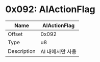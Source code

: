 # 0x092: AIActionFlag

| Name | AIActionFlag |
| ----| ------------ |
| Offset | 0x092 |
| Type | u8 |
| Description | AI 내에서만 사용 |<br>

